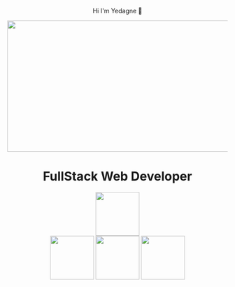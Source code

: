 <div align="center">
  <p>Hi I'm Yedagne 👋</p>
</div>

<div align="center">
  <img src="https://media.giphy.com/media/dWesBcTLavkZuG35MI/giphy.gif" width="600" height="300"/>
</div>
<div align="center">
  <h1>FullStack Web Developer</h1>
</div>
<div id="header" align="center">
  <img src="https://media.giphy.com/media/M9gbBd9nbDrOTu1Mqx/giphy.gif" width="100"/>
</div>
<div id="header" align="center">
  <img src="https://www.ambient-it.net/wp-content/uploads/2022/12/Angular-15.png" width="100"/>
  <img src="https://formation.antoinehoury.io/wp-content/uploads/2019/02/php-e8c6425acd65e1cbc012639ad25598c7.png" width="100"/>
  <img src="https://encrypted-tbn0.gstatic.com/images?q=tbn:ANd9GcR_5zCz3K5wY6jBnwfMxcpE_9nSld97pqYbYvNN99rEUMsmT86KYcnTd3PyCHquKYWwnw0&usqp=CAU" width="100"/>
</div>
